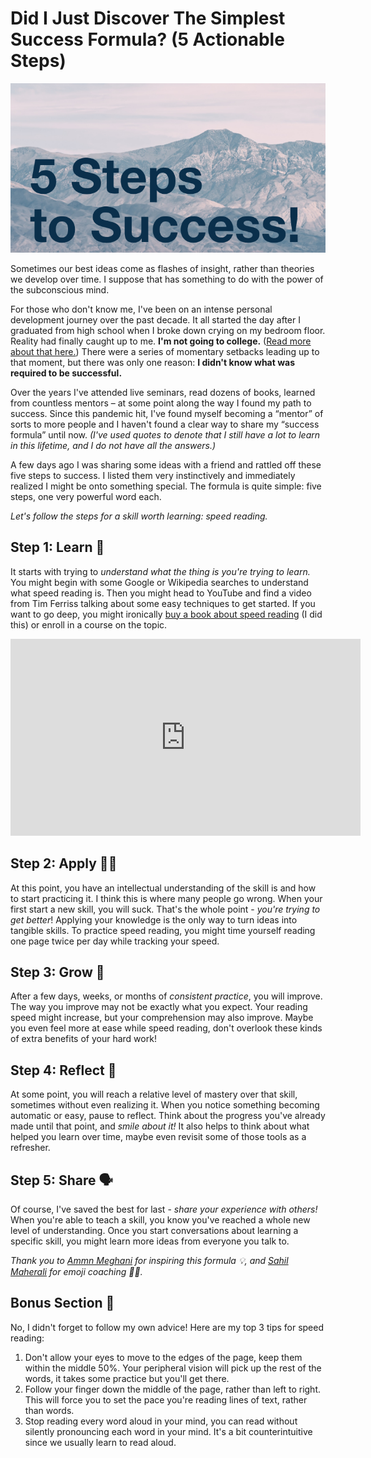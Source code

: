 # Did I Just Discover The Simplest Success Formula? (5 Actionable Steps)

![5 Steps to Success](./header.png)

Sometimes our best ideas come as flashes of insight, rather than theories we develop over time. I suppose that has something to do with the power of the subconscious mind.

For those who don't know me, I've been on an intense personal development journey over the past decade. It all started the day after I graduated from high school when I broke down crying on my bedroom floor. Reality had finally caught up to me. **I'm not going to college.** ([Read more about that here.](https://shakeelmohamed.com/posts/2020-06-30-10-lessons-from-my-10-year-journey)) There were a series of momentary setbacks leading up to that moment, but there was only one reason: **I didn't know what was required to be successful.**

Over the years I've attended live seminars, read dozens of books, learned from countless mentors – at some point along the way I found my path to success. Since this pandemic hit, I've found myself becoming a “mentor” of sorts to more people and I haven't found a clear way to share my “success formula” until now. *(I've used quotes to denote that I still have a lot to learn in this lifetime, and I do not have all the answers.)*

A few days ago I was sharing some ideas with a friend and rattled off these five steps to success. I listed them very instinctively and immediately realized I might be onto something special. The formula is quite simple: five steps, one very powerful word each.

*Let's follow the steps for a skill worth learning: speed reading.*

## Step 1: Learn 🧠

It starts with trying to *understand what the thing is you're trying to learn.* You might begin with some Google or Wikipedia searches to understand what speed reading is. Then you might head to YouTube and find a video from Tim Ferriss talking about some easy techniques to get started. If you want to go deep, you might ironically [buy a book about speed reading](https://smile.amazon.com/Spd-Rdng-Techniques-Strategies-Accelerated-ebook/dp/B0047O2DRI/) (I did this) or enroll in a course on the topic. 

<iframe width="560" height="315" src="https://www.youtube.com/embed/ZwEquW_Yij0" frameborder="0" allow="accelerometer; autoplay; clipboard-write; encrypted-media; gyroscope; picture-in-picture" allowfullscreen></iframe>

## Step 2: Apply 💪🏽

At this point, you have an intellectual understanding of the skill is and how to start practicing it. I think this is where many people go wrong. When your first start a new skill, you will suck. That's the whole point - *you're trying to get better*! Applying your knowledge is the only way to turn ideas into tangible skills. To practice speed reading, you might time yourself reading one page twice per day while tracking your speed.

## Step 3: Grow 🚀

After a few days, weeks, or months of *consistent practice*, you will improve. The way you improve may not be exactly what you expect. Your reading speed might increase, but your comprehension may also improve. Maybe you even feel more at ease while speed reading, don't overlook these kinds of extra benefits of your hard work!

## Step 4: Reflect 🤔

At some point, you will reach a relative level of mastery over that skill, sometimes without even realizing it. When you notice something becoming automatic or easy, pause to reflect. Think about the progress you've already made until that point, and *smile about it!* It also helps to think about what helped you learn over time, maybe even revisit some of those tools as a refresher.

## Step 5: Share 🗣

Of course, I've saved the best for last - *share your experience with others!* When you're able to teach a skill, you know you've reached a whole new level of understanding. Once you start conversations about learning a specific skill, you might learn more ideas from everyone you talk to.

*Thank you to [Ammn Meghani](https://www.linkedin.com/in/ammnmeghani/) for inspiring this formula 💡, and [Sahil Maherali](https://www.linkedin.com/in/sahilmaherali/) for emoji coaching 🙏🏽.*

## Bonus Section 🎉

No, I didn't forget to follow my own advice! Here are my top 3 tips for speed reading:

1. Don't allow your eyes to move to the edges of the page, keep them within the middle 50%. Your peripheral vision will pick up the rest of the words, it takes some practice but you'll get there.
2. Follow your finger down the middle of the page, rather than left to right. This will force you to set the pace you're reading lines of text, rather than words.
3. Stop reading every word aloud in your mind, you can read without silently pronouncing each word in your mind. It's a bit counterintuitive since we usually learn to read aloud.

